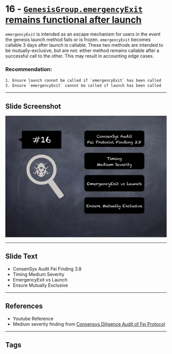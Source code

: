 
# 16 - [`GenesisGroup.emergencyExit` remains functional after launch](./`GenesisGroup.emergencyExit`%20remains%20functional%20after%20launch.md)

`emergencyExit` is intended as an escape mechanism for users in the event the genesis launch method fails or is frozen. `emergencyExit` becomes callable 3 days after launch is callable. These two methods are intended to be mutually-exclusive, but are not: either method remains callable after a successful call to the other. This may result in accounting edge cases.

### Recommendation:

	1. Ensure launch cannot be called if `emergencyExit` has been called
	2. Ensure `emergencyExit` cannot be called if launch has been called
___
## Slide Screenshot
![016.jpg](../../images/7.%20Audit%20Findings%20101/016.jpg)
___
## Slide Text
- ConsenSys Audit Fei Finding 3.8
- Timing Medium Severity
- EmergencyExit vs Launch
- Ensure Mutually Exclusive
___
## References
- Youtube Reference
- Medium severity finding from [Consensys Diligence Audit of Fei Protocol](https://consensys.net/diligence/audits/2021/01/fei-protocol/#genesisgroup-emergencyexit-remains-functional-after-launch)
___
## Tags

